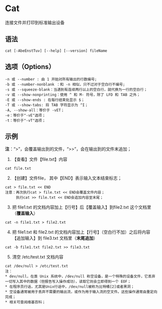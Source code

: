# Cat

连接文件并打印到标准输出设备

## 语法

```
cat [-AbeEnstTuv] [--help] [--version] fileName
```

## 选项（Options）

```
-n 或 --number : 由 1 开始对所有输出的行数编号;
-b 或 --number-nonblank ：和 -n 相似，只不过对于空白行不编号;
-s 或 --squeeze-blank：当遇到有连续两行以上的空白行，就代换为一行的空白行；
-v 或 --show-nonprinting：使用 ^ 和 M- 符号，除了 LFD 和 TAB 之外；
-E 或 --show-ends : 在每行结束处显示 $；
-T 或 --show-tabs: 将 TAB 字符显示为 ^I；
-A, --show-all：等价于 -vET；
-e：等价于"-vE"选项；
-t：等价于"-vT"选项；
```

## 示例

**注**：“>”，会覆盖输出到的文件，“>>”，会在输出到的文件末追加；

1. 【查看】文件【file.txt】内容

```
cat file.txt
```

2. 【创建】文件file， 其中【END】表示输入文本结束标志；

```
cat > file.txt << END  
注意：再次执行cat > file.txt << END会覆盖文件内容；
     执行cat >> file.txt << END会追加内容至末尾；
```

3. 把 file1.txt 的文档内容加上【行号】后【覆盖输入】到file2.txt 这个文档里（**覆盖输入**）

```
cat -n file1.txt > file2.txt
```

4. 把 file1.txt 和 file2.txt 的文档内容加上【行号】（空白行不加）之后将内容【追加输入】到 file3.txt 文档里（**末尾追加**）

```
cat -b file1.txt file2.txt >> file3.txt
```

5. 清空 /etc/test.txt 文档内容

```
cat /dev/null > /etc/test.txt
注：
* dev/null，在类 Unix 系统中，/dev/null 称空设备，是一个特殊的设备文件，它丢弃一切写入其中的数据（但报告写入操作成功），读取它则会立即得到一个 EOF；
* 在程序员行话，尤其是Unix行话中，/dev/null被称为比特桶[2]或者黑洞；
* 空设备通常被用于丢弃不需要的输出流，或作为用于输入流的空文件。这些操作通常由重定向完成；
* 相关可查阅维基百科；

```



